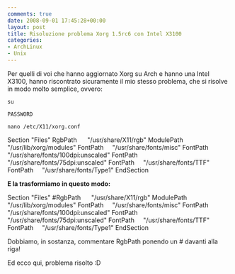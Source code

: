 ```yaml
---
comments: true
date: 2008-09-01 17:45:28+00:00
layout: post
title: Risoluzione problema Xorg 1.5rc6 con Intel X3100
categories:
- ArchLinux
- Unix
---
```


Per quelli di voi che hanno aggiornato Xorg su Arch e hanno una Intel X3100, hanno riscontrato sicuramente il mio stesso problema, che si risolve in modo molto semplice, ovvero:

`su`

`PASSWORD`

`nano /etc/X11/xorg.conf`


Section "Files"
RgbPath      "/usr/share/X11/rgb"
ModulePath   "/usr/lib/xorg/modules"
FontPath     "/usr/share/fonts/misc"
FontPath     "/usr/share/fonts/100dpi:unscaled"
FontPath     "/usr/share/fonts/75dpi:unscaled"
FontPath     "/usr/share/fonts/TTF"
FontPath     "/usr/share/fonts/Type1"
EndSection

**E la trasformiamo in questo modo:**


Section "Files"
#RgbPath      "/usr/share/X11/rgb"
ModulePath   "/usr/lib/xorg/modules"
FontPath     "/usr/share/fonts/misc"
FontPath     "/usr/share/fonts/100dpi:unscaled"
FontPath     "/usr/share/fonts/75dpi:unscaled"
FontPath     "/usr/share/fonts/TTF"
FontPath     "/usr/share/fonts/Type1"
EndSection

Dobbiamo, in sostanza, commentare RgbPath ponendo un # davanti alla riga!

Ed ecco qui, problema risolto :D
